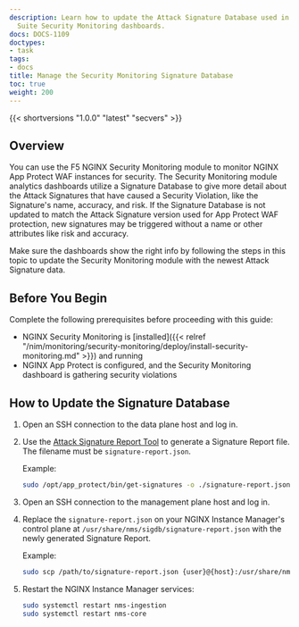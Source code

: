 ```yaml
---
description: Learn how to update the Attack Signature Database used in F5 NGINX Management
  Suite Security Monitoring dashboards.
docs: DOCS-1109
doctypes:
- task
tags:
- docs
title: Manage the Security Monitoring Signature Database
toc: true
weight: 200
---
```


{{< shortversions "1.0.0" "latest" "secvers" >}}

## Overview

You can use the F5 NGINX Security Monitoring module to monitor NGINX App Protect WAF instances for security. The Security Monitoring module analytics dashboards utilize a Signature Database to give more detail about the Attack Signatures that have caused a Security Violation, like the Signature's name, accuracy, and risk. If the Signature Database is not updated to match the Attack Signature version used for App Protect WAF protection, new signatures may be triggered without a name or other attributes like risk and accuracy.

Make sure the dashboards show the right info by following the steps in this topic to update the Security Monitoring module with the newest Attack Signature data.

## Before You Begin

Complete the following prerequisites before proceeding with this guide:

- NGINX Security Monitoring is [installed]({{< relref "/nim/monitoring/security-monitoring/deploy/install-security-monitoring.md" >}}) and running
- NGINX App Protect is configured, and the Security Monitoring dashboard is gathering security violations

## How to Update the Signature Database

1. Open an SSH connection to the data plane host and log in.
1. Use the [Attack Signature Report Tool](https://docs.nginx.com/nginx-app-protect/configuration-guide/configuration/#attack-signature-report-tool) to generate a Signature Report file. The filename must be `signature-report.json`.

    Example:

    ```bash
    sudo /opt/app_protect/bin/get-signatures -o ./signature-report.json
    ```

1. Open an SSH connection to the management plane host and log in.
1. Replace the `signature-report.json` on your NGINX Instance Manager's control plane at `/usr/share/nms/sigdb/signature-report.json` with the newly generated Signature Report.

    Example:

    ```bash
    sudo scp /path/to/signature-report.json {user}@{host}:/usr/share/nms/sigdb/signature-report.json
    ```

1. Restart the NGINX Instance Manager services:

    ```bash
    sudo systemctl restart nms-ingestion
    sudo systemctl restart nms-core
    ```
